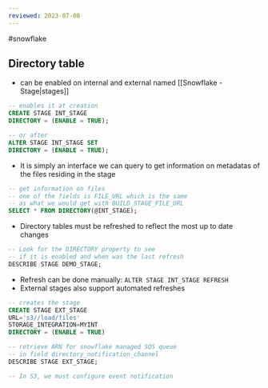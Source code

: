 ```yaml
---
reviewed: 2023-07-08
---
```


#snowflake

## Directory table

- can be enabled on internal and external named [[Snowflake - Stage|stages]]

```sql
-- enables it at creation
CREATE STAGE INT_STAGE
DIRECTORY = (ENABLE = TRUE);

-- or after
ALTER STAGE INT_STAGE SET
DIRECTORY = (ENABLE = TRUE);
```

- It is simply an interface we can query to get information on metadatas of the files residing in the stage

```sql
-- get information on files
-- one of the fields is FILE_URL which is the same
-- as what we would get with BUILD_STAGE_FILE_URL
SELECT * FROM DIRECTORY(@INT_STAGE);
```

- Directory tables must be refreshed to reflect the most up to date changes



```sql
-- Look for the DIRECTORY property to see
-- if it is enabled and when was the last refresh
DESCRIBE STAGE DEMO_STAGE;
```

- Refresh can be done manually: `ALTER STAGE INT_STAGE REFRESH`
- External stages also support automated refreshes

```sql
-- creates the stage
CREATE STAGE EXT_STAGE
URL='s3//load/files'
STORAGE_INTEGRATION=MYINT
DIRECTORY = (ENABLE = TRUE)

-- retrieve ARN for snowflake managed SQS queue
-- in field directory_notification_channel
DESCRIBE STAGE EXT_STAGE;

-- In S3, we must configure event notification
```
